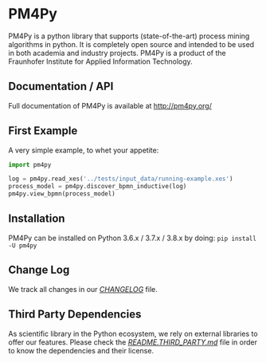 # PM4Py
PM4Py is a python library that supports (state-of-the-art) process mining algorithms in python. 
It is completely open source and intended to be used in both academia and industry projects.
PM4Py is a product of the Fraunhofer Institute for Applied Information Technology.

## Documentation / API
Full documentation of PM4Py is available at http://pm4py.org/

## First Example
A very simple example, to whet your appetite:

```python
import pm4py

log = pm4py.read_xes('../tests/input_data/running-example.xes')
process_model = pm4py.discover_bpmn_inductive(log)
pm4py.view_bpmn(process_model)
```

## Installation
PM4Py can be installed on Python 3.6.x / 3.7.x / 3.8.x by doing:
`pip install -U pm4py`

## Change Log
We track all changes in our [*CHANGELOG*](https://github.com/pm4py/pm4py-core/blob/release/CHANGELOG.md) file.

## Third Party Dependencies
As scientific library in the Python ecosystem, we rely on external libraries to offer our features.
Please check the [*README.THIRD_PARTY.md*](https://github.com/pm4py/pm4py-core/blob/release/README.THIRD_PARTY.md) file in order to know the dependencies and their license.
